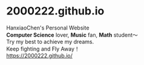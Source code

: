 # 2000222.github.io
HanxiaoChen's Personal Website <br>
**Computer Science** lover, **Music** fan,  **Math** student～<br>
Try my best to achieve my dreams. <br>
Keep fighting and Fly Away！<br>
https://2000222.github.io/
